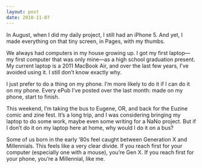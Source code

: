 ```yaml
---
layout: post
date: 2018-11-07
---
```


In August, when I did my daily project, I still had an iPhone 5. And yet, I made everything on that tiny screen, in Pages, with my thumbs. 

We always had computers in my house growing up. I got my first laptop—my first computer that was only mine—as a high school graduation present. My current laptop is a 2011 MacBook Air, and over the last few years, I’ve avoided using it. I still don’t know exactly why. 

I just prefer to do a thing on my phone. I’m more likely to do it if I can do it on my phone. Every ePub I’ve posted over the last month: made on my phone, start to finish. 

This weekend, I’m taking the bus to Eugene, OR, and back for the Euzine comic and zine fest. It’s a long trip, and I was considering bringing my laptop to do some work, maybe even some writing for a NaNo project. But if I don’t do it on my laptop here at home, why would I do it on a bus?

Some of us born in the early ‘80s feel caught between Generation X and Millennials. This feels like a very clear divide. If you reach first for your computer (especially one with a mouse), you’re Gen X. If you reach first for your phone, you’re a Millennial, like me. 
